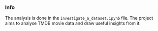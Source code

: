 ### Info 
The analysis is done in the `investigate_a_dataset.ipynb` file.
The project aims to analyse TMDB movie data and draw useful insights from it.
